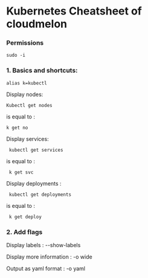 # Kubernetes Cheatsheet of cloudmelon

### Permissions

    sudo -i


### 1. Basics and shortcuts:

    alias k=kubectl
    
Display nodes:

    Kubectl get nodes
    
is equal to :
  
    k get no
    
    
Display services:

     kubectl get services
     
is equal to :

     k get svc
     
Display deployments :

     kubectl get deployments 
     
is equal to :

     k get deploy



### 2. Add flags

Display labels :
    --show-labels  
    
Display more information :
    -o wide
   
Output as yaml format :
    -o yaml
    
    
